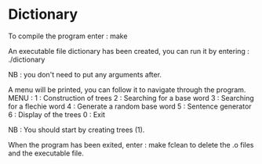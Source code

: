 # Dictionary

To compile the program enter :
make

An executable file dictionary has been created, you can run it by entering :
./dictionary

NB : you don't need to put any arguments after.

A menu will be printed, you can follow it to navigate through the program.
MENU :
1 : Construction of trees
2 : Searching for a base word
3 : Searching for a flechie word
4 : Generate a random base word
5 : Sentence generator
6 : Display of the trees
0 : Exit

NB : You should start by creating trees (1).

When the program has been exited, enter :
make fclean
to delete the .o files and the executable file.
